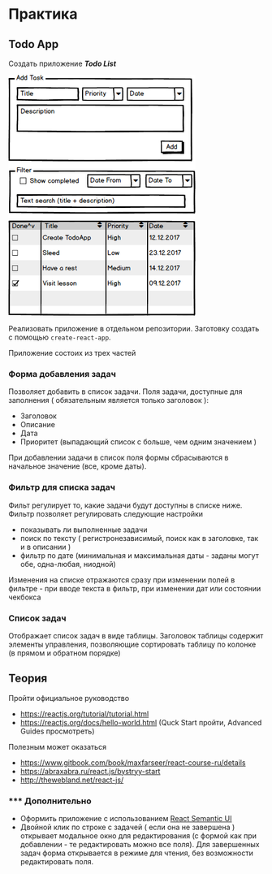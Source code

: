 # Практика

## Todo App

Создать приложение **_Todo List_**

![Todo List](TodoApp.png)

Реализовать приложение в отдельном репозитории. Заготовку создать с помощью
`create-react-app`.

Приложение состоих из трех частей

### Форма добавления задач

Позволяет добавить в список задачи. Поля задачи, доступные для заполнения (
обязательным является только заголовок ):

* Заголовок
* Описание
* Дата
* Приоритет (выпадающий список с больше, чем одним значением )

При добавлении задачи в список поля формы сбрасываются в начальное значение
(все, кроме даты).

### Фильтр для списка задач

Фильт регулирует то, какие задачи будут доступны в списке ниже. Фильтр позволяет
регулировать следующие настройки

* показывать ли выполненные задачи
* поиск по тексту ( регистронезависимый, поиск как в заголовке, так и в описании
  )
* фильтр по дате (минимальная и максимальная даты - заданы могут обе,
  одна-любая, ниодной)

Изменения на списке отражаются сразу при изменении полей в фильтре - при вводе
текста в фильтр, при изменении дат или состоянии чекбокса

### Список задач

Отображает список задач в виде таблицы. Заголовок таблицы содержит элементы
управления, позволяющие сортировать таблицу по колонке (в прямом и обратном
порядке)

## Теория

Пройти официальное руководство

* https://reactjs.org/tutorial/tutorial.html
* https://reactjs.org/docs/hello-world.html (Quck Start пройти, Advanced Guides
  просмотреть)

Полезным может оказаться

* https://www.gitbook.com/book/maxfarseer/react-course-ru/details
* https://abraxabra.ru/react.js/bystryy-start
* http://thewebland.net/react-js/


### *** Дополнительно

* Оформить приложение с использованием [React Semantic UI](https://react.semantic-ui.com/)
* Двойной клик по строке с задачей ( если она не завершена ) открывает модальное окно для редактирования (с формой как при добавлении - те редактировать можно все поля). Для завершенных задач форма открывается в режиме для чтения, без возможности редактировать поля.
